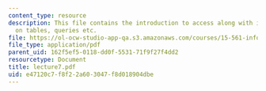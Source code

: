 ```yaml
---
content_type: resource
description: This file contains the introduction to access along with information
  on tables, queries etc.
file: https://ol-ocw-studio-app-qa.s3.amazonaws.com/courses/15-561-information-technology-essentials-spring-2005/e47120c7f8f22a603047f8d018904dbe_lecture7.pdf
file_type: application/pdf
parent_uid: 162f5ef5-0118-dd0f-5531-71f9f27f4dd2
resourcetype: Document
title: lecture7.pdf
uid: e47120c7-f8f2-2a60-3047-f8d018904dbe
---
```

